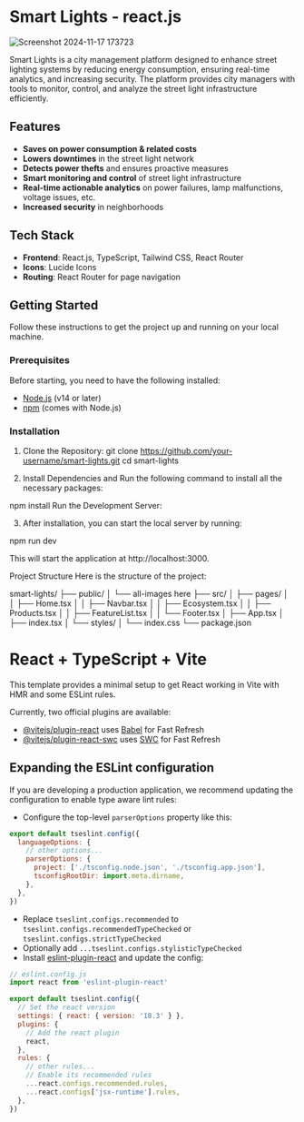 # Smart Lights - react.js
![Screenshot 2024-11-17 173723](https://github.com/user-attachments/assets/c20a1d20-1bf4-4114-8d8f-7703ccbd63af)

Smart Lights is a city management platform designed to enhance street lighting systems by reducing energy consumption, ensuring real-time analytics, and increasing security. The platform provides city managers with tools to monitor, control, and analyze the street light infrastructure efficiently.

## Features

- **Saves on power consumption & related costs**
- **Lowers downtimes** in the street light network
- **Detects power thefts** and ensures proactive measures
- **Smart monitoring and control** of street light infrastructure
- **Real-time actionable analytics** on power failures, lamp malfunctions, voltage issues, etc.
- **Increased security** in neighborhoods

## Tech Stack

- **Frontend**: React.js, TypeScript, Tailwind CSS, React Router
- **Icons**: Lucide Icons
- **Routing**: React Router for page navigation

## Getting Started

Follow these instructions to get the project up and running on your local machine.

### Prerequisites

Before starting, you need to have the following installed:

- [Node.js](https://nodejs.org/) (v14 or later)
- [npm](https://www.npmjs.com/) (comes with Node.js)

### Installation

 1. Clone the Repository:
   git clone https://github.com/your-username/smart-lights.git
   cd smart-lights

2. Install Dependencies and Run the following command to install all the necessary packages:

npm install
Run the Development Server:

3. After installation, you can start the local server by running:

npm run dev

This will start the application at http://localhost:3000.


Project Structure
Here is the structure of the project:


smart-lights/
├── public/
│   └── all-images here
├── src/
│   ├── pages/
│   │   ├── Home.tsx
│   │   ├── Navbar.tsx
│   │   ├── Ecosystem.tsx
│   │   ├── Products.tsx
│   │   ├── FeatureList.tsx
│   │   └── Footer.tsx 
│   ├── App.tsx
│   ├── index.tsx
│   └── styles/
│       └── index.css
└── package.json







# React + TypeScript + Vite

This template provides a minimal setup to get React working in Vite with HMR and some ESLint rules.

Currently, two official plugins are available:

- [@vitejs/plugin-react](https://github.com/vitejs/vite-plugin-react/blob/main/packages/plugin-react/README.md) uses [Babel](https://babeljs.io/) for Fast Refresh
- [@vitejs/plugin-react-swc](https://github.com/vitejs/vite-plugin-react-swc) uses [SWC](https://swc.rs/) for Fast Refresh

## Expanding the ESLint configuration

If you are developing a production application, we recommend updating the configuration to enable type aware lint rules:

- Configure the top-level `parserOptions` property like this:

```js
export default tseslint.config({
  languageOptions: {
    // other options...
    parserOptions: {
      project: ['./tsconfig.node.json', './tsconfig.app.json'],
      tsconfigRootDir: import.meta.dirname,
    },
  },
})
```

- Replace `tseslint.configs.recommended` to `tseslint.configs.recommendedTypeChecked` or `tseslint.configs.strictTypeChecked`
- Optionally add `...tseslint.configs.stylisticTypeChecked`
- Install [eslint-plugin-react](https://github.com/jsx-eslint/eslint-plugin-react) and update the config:

```js
// eslint.config.js
import react from 'eslint-plugin-react'

export default tseslint.config({
  // Set the react version
  settings: { react: { version: '18.3' } },
  plugins: {
    // Add the react plugin
    react,
  },
  rules: {
    // other rules...
    // Enable its recommended rules
    ...react.configs.recommended.rules,
    ...react.configs['jsx-runtime'].rules,
  },
})
```
